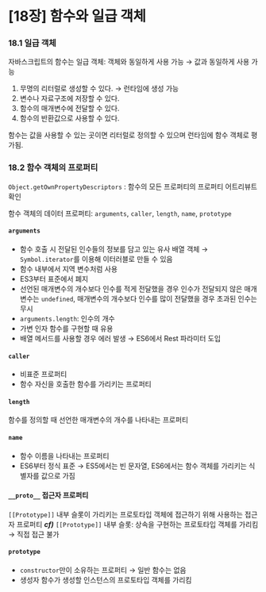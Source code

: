 # [18장] 함수와 일급 객체

### 18.1 일급 객체
자바스크립트의 함수는 일급 객체: 객체와 동일하게 사용 가능 → 값과 동일하게 사용 가능
1. 무명의 리터럴로 생성할 수 있다. → 런타임에 생성 가능
2. 변수나 자료구조에 저장할 수 있다.
3. 함수의 매개변수에 전달할 수 있다.
4. 함수의 반환값으로 사용할 수 있다.

함수는 값을 사용할 수 있는 곳이면 리터럴로 정의할 수 있으며 런타임에 함수 객체로 평가됨.

### 18.2 함수 객체의 프로퍼티
`Object.getOwnPropertyDescriptors` : 함수의 모든 프로퍼티의 프로퍼티 어트리뷰트 확인

함수 객체의 데이터 프로퍼티: `arguments`, `caller`, `length`, `name`, `prototype`

#### `arguments`
- 함수 호출 시 전달된 인수들의 정보를 담고 있는 유사 배열 객체 → `Symbol.iterator`를 이용해 이터러블로 만들 수 있음
- 함수 내부에서 지역 변수처럼 사용
- ES3부터 표준에서 폐지
- 선언된 매개변수의 개수보다 인수를 적게 전달했을 경우 인수가 전달되지 않은 매개변수는 `undefined`, 매개변수의 개수보다 인수를 많이 전달했을 경우 초과된 인수는 무시
- `arguments.length`: 인수의 개수
- 가변 인자 함수를 구현할 때 유용
- 배열 메서드를 사용할 경우 에러 발생 → ES6에서 Rest 파라미터 도입

#### `caller`
- 비표준 프로퍼티
- 함수 자신을 호출한 함수를 가리키는 프로퍼티

#### `length`
함수를 정의할 때 선언한 매개변수의 개수를 나타내는 프로퍼티

#### `name`
- 함수 이름을 나타내는 프로퍼티
- ES6부터 정식 표준 → ES5에서는 빈 문자열, ES6에서는 함수 객체를 가리키는 식별자를 값으로 가짐

#### `__proto__` 접근자 프로퍼티
`[[Prototype]]` 내부 슬롯이 가리키는 프로토타입 객체에 접근하기 위해 사용하는 접근자 프로퍼티
***cf)*** `[[Prototype]]` 내부 슬롯: 상속을 구현하는 프로토타입 객체를 가리킴 → 직접 접근 불가

#### `prototype`
- `constructor`만이 소유하는 프로퍼티 → 일반 함수는 없음
- 생성자 함수가 생성할 인스턴스의 프로토타입 객체를 가리킴